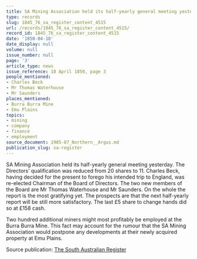 ```yaml
---
title: SA Mining Association held its half-yearly general meeting yesterday.
type: records
slug: 1845_76_sa_register_content_4515
url: /records/1845_76_sa_register_content_4515/
record_id: 1845_76_sa_register_content_4515
date: '1850-04-18'
date_display: null
volume: null
issue_number: null
page: '3'
article_type: news
issue_reference: 18 April 1850, page 3
people_mentioned:
- Charles Beck
- Mr Thomas Waterhouse
- Mr Saunders
places_mentioned:
- Burra Burra Mine
- Emu Plains
topics:
- mining
- company
- finance
- employment
source_document: 1985-87_Northern__Argus.md
publication_slug: sa-register
---
```


SA Mining Association held its half-yearly general meeting yesterday.  The Directors’ qualification was reduced from 20 shares to 11.  Charles Beck, having decided for the present to forego his intended trip to England, was re-elected Chairman of the Board of Directors.  The two new members of the Board are Mr Thomas Waterhouse and Mr Saunders.  On the whole the report is the most gratifying yet.  The prospects are that the next half-yearly report will be still more satisfactory.  The last £5 share to change hands did so at £158 cash.

Two hundred additional miners might most profitably be employed at the Burra Burra Mine.  This fact may account for the rumour that the SA Mining Association would postpone any developments at their newly acquired property at Emu Plains.

Source publication: [The South Australian Register](/publications/sa-register/)
